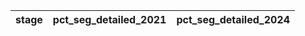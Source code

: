 | stage   | pct_seg_detailed_2021   | pct_seg_detailed_2024   |
|---------|-------------------------|-------------------------|